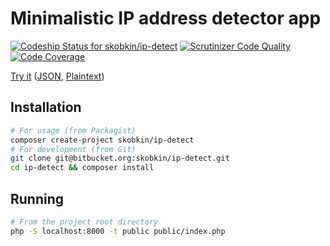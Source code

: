 # Minimalistic IP address detector app

[![Codeship Status for skobkin/ip-detect](https://app.codeship.com/projects/b2375af0-c0e5-0136-9e74-26b840c766cc/status?branch=master)](https://app.codeship.com/projects/313611)
[![Scrutinizer Code Quality](https://scrutinizer-ci.com/b/skobkin/ip-detect/badges/quality-score.png?b=master)](https://scrutinizer-ci.com/b/skobkin/ip-detect/?branch=master)
[![Code Coverage](https://scrutinizer-ci.com/b/skobkin/ip-detect/badges/coverage.png?b=master)](https://scrutinizer-ci.com/b/skobkin/ip-detect/?branch=master)

[Try it](https://ip.skobk.in/) ([JSON](https://ip.skobk.in/json), [Plaintext](https://ip.skobk.in/plain))

## Installation

```bash
# For usage (from Packagist)
composer create-project skobkin/ip-detect
# For development (from Git)
git clone git@bitbucket.org:skobkin/ip-detect.git
cd ip-detect && composer install
```


## Running

```bash
# From the project root directory
php -S localhost:8000 -t public public/index.php
```

